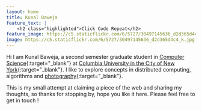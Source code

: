 ```yaml
---
layout: home
title: Kunal Baweja
feature_text: |
    <h2 class="highlighted">Click Code Repeat</h2>
feature_image: https://c5.staticflickr.com/6/5727/30497145636_d2d365d4c4_k.jpg
image: https://c5.staticflickr.com/6/5727/30497145636_d2d365d4c4_k.jpg
---
```

Hi I am Kunal Baweja, a second semester graduate student in [Computer Science]({{site.columbia.cs}}){:target="_blank"} at [Columbia University in the City of New York]({{site.columbia.university}}){:target="_blank"}. I like to explore concepts in distributed computing, algorithms and [photography]({{site.social_links.flickr}}){:target="_blank"}.

This is my small attempt at claiming a piece of the web and sharing my thoughts, so thanks for stopping by, hope you like it here. Please feel free to get in touch !